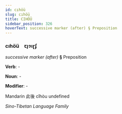 ```yaml
---
id: cıhöü
slug: cıhöü
title: CIHÖÜ
sidebar_position: 326
hoverText: successive marker (after) § Preposition
---
```


### cıhöü&emsp;<span kind="abugida">ꞇȷɂıɽʄ</span>

*successive marker (after)* **§** Preposition

**Verb**: -

**Noun**: -

**Modifier**: -

Mandarin 此後 cǐhòu undefined

*Sino-Tibetan Language Family*